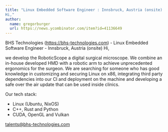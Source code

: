 ```yaml
---
title: "Linux Embedded Software Engineer : Innsbruck, Austria (onsite)
Hi,"
author:
  name: gregorburger
  url: https://news.ycombinator.com/item?id=41136649
---
```

BHS Technologies (<a href="https:&#x2F;&#x2F;bhs-technologies.com" rel="nofollow">https:&#x2F;&#x2F;bhs-technologies.com</a>) - Linux Embedded Software Engineer - Innsbruck, Austria (onsite)
Hi,

we develop the RoboticScope a digital surgical microscope. We combine an in-house developed HMD with a robotic arm to achieve unprecedented ergonomics for the surgeon. We are searching for someone who has good knowledge in customizing and securing Linux on x86, integrating third party dependencies into our CI and deployment on the machine and developing a safe over the air update that can be used inside clinics.

Our tech stack:
- Linux (Ubuntu, NixOS)
- C++, Rust and Python
- CUDA, OpenGL and Vulkan

talents@bhs-technologies.com
